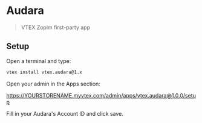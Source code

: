 # Audara

> VTEX Zopim first-party app

## Setup

Open a terminal and type:

```sh
vtex install vtex.audara@1.x
```

Open your admin in the Apps section:

https://YOURSTORENAME.myvtex.com/admin/apps/vtex.audara@1.0.0/setup


Fill in your Audara's Account ID and click save.

